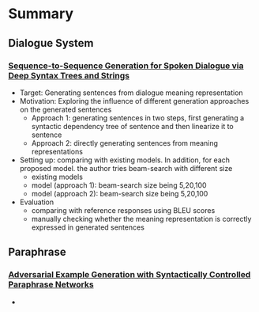 # Summary

## Dialogue System

### [Sequence-to-Sequence Generation for Spoken Dialogue via Deep Syntax Trees and Strings](https://www.aclweb.org/anthology/P16-2008.pdf)

- Target: Generating sentences from dialogue meaning representation
- Motivation: Exploring the influence of different generation approaches on the generated sentences 
  - Approach 1: generating sentences in two steps, first generating a syntactic dependency tree of sentence and then linearize it to sentence
  - Approach 2: directly generating sentences from meaning representations
- Setting up: comparing with existing models. In addition, for each proposed model. the author tries beam-search with different size
  - existing models
  - model (approach 1): beam-search size being 5,20,100
  - model (approach 2): beam-search size being 5,20,100
- Evaluation
  - comparing with reference responses using BLEU scores
  - manually checking whether the meaning representation is correctly expressed in generated sentences

## Paraphrase

### [Adversarial Example Generation with Syntactically Controlled Paraphrase Networks](https://arxiv.org/pdf/1804.06059.pdf)

- 

 